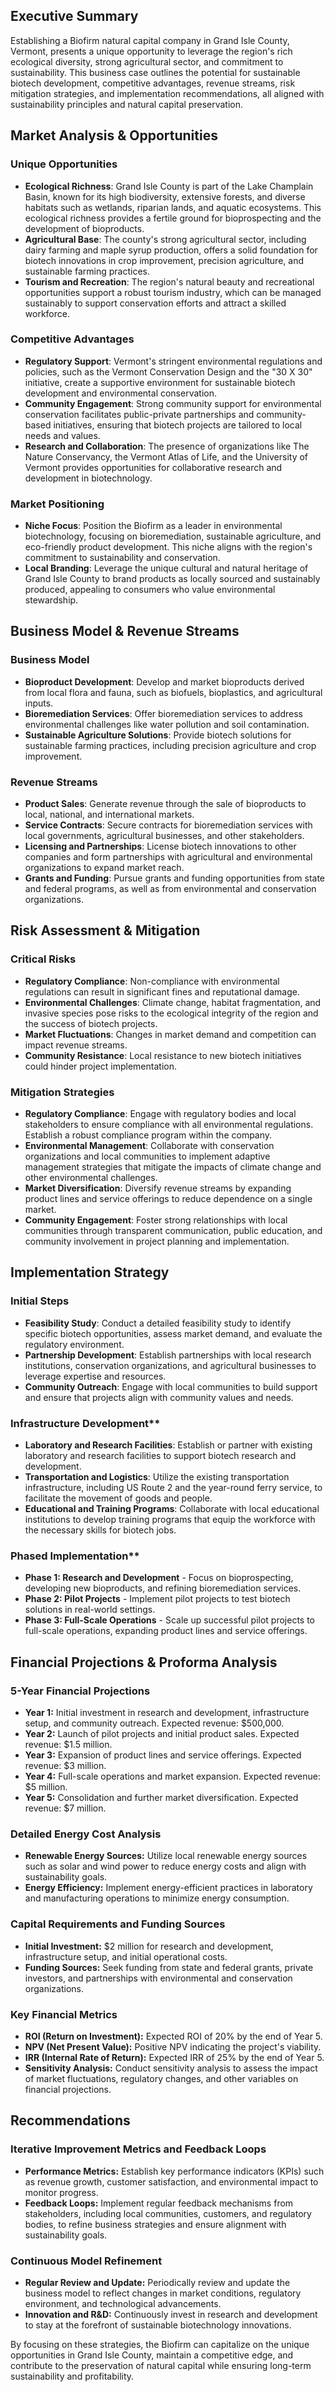 ## Executive Summary

Establishing a Biofirm natural capital company in Grand Isle County, Vermont, presents a unique opportunity to leverage the region's rich ecological diversity, strong agricultural sector, and commitment to sustainability. This business case outlines the potential for sustainable biotech development, competitive advantages, revenue streams, risk mitigation strategies, and implementation recommendations, all aligned with sustainability principles and natural capital preservation.

## Market Analysis & Opportunities

### Unique Opportunities
- **Ecological Richness**: Grand Isle County is part of the Lake Champlain Basin, known for its high biodiversity, extensive forests, and diverse habitats such as wetlands, riparian lands, and aquatic ecosystems. This ecological richness provides a fertile ground for bioprospecting and the development of bioproducts.
- **Agricultural Base**: The county's strong agricultural sector, including dairy farming and maple syrup production, offers a solid foundation for biotech innovations in crop improvement, precision agriculture, and sustainable farming practices.
- **Tourism and Recreation**: The region's natural beauty and recreational opportunities support a robust tourism industry, which can be managed sustainably to support conservation efforts and attract a skilled workforce.

### Competitive Advantages
- **Regulatory Support**: Vermont's stringent environmental regulations and policies, such as the Vermont Conservation Design and the "30 X 30" initiative, create a supportive environment for sustainable biotech development and environmental conservation.
- **Community Engagement**: Strong community support for environmental conservation facilitates public-private partnerships and community-based initiatives, ensuring that biotech projects are tailored to local needs and values.
- **Research and Collaboration**: The presence of organizations like The Nature Conservancy, the Vermont Atlas of Life, and the University of Vermont provides opportunities for collaborative research and development in biotechnology.

### Market Positioning
- **Niche Focus**: Position the Biofirm as a leader in environmental biotechnology, focusing on bioremediation, sustainable agriculture, and eco-friendly product development. This niche aligns with the region's commitment to sustainability and conservation.
- **Local Branding**: Leverage the unique cultural and natural heritage of Grand Isle County to brand products as locally sourced and sustainably produced, appealing to consumers who value environmental stewardship.

## Business Model & Revenue Streams

### Business Model
- **Bioproduct Development**: Develop and market bioproducts derived from local flora and fauna, such as biofuels, bioplastics, and agricultural inputs.
- **Bioremediation Services**: Offer bioremediation services to address environmental challenges like water pollution and soil contamination.
- **Sustainable Agriculture Solutions**: Provide biotech solutions for sustainable farming practices, including precision agriculture and crop improvement.

### Revenue Streams
- **Product Sales**: Generate revenue through the sale of bioproducts to local, national, and international markets.
- **Service Contracts**: Secure contracts for bioremediation services with local governments, agricultural businesses, and other stakeholders.
- **Licensing and Partnerships**: License biotech innovations to other companies and form partnerships with agricultural and environmental organizations to expand market reach.
- **Grants and Funding**: Pursue grants and funding opportunities from state and federal programs, as well as from environmental and conservation organizations.

## Risk Assessment & Mitigation

### Critical Risks
- **Regulatory Compliance**: Non-compliance with environmental regulations can result in significant fines and reputational damage.
- **Environmental Challenges**: Climate change, habitat fragmentation, and invasive species pose risks to the ecological integrity of the region and the success of biotech projects.
- **Market Fluctuations**: Changes in market demand and competition can impact revenue streams.
- **Community Resistance**: Local resistance to new biotech initiatives could hinder project implementation.

### Mitigation Strategies
- **Regulatory Compliance**: Engage with regulatory bodies and local stakeholders to ensure compliance with all environmental regulations. Establish a robust compliance program within the company.
- **Environmental Management**: Collaborate with conservation organizations and local communities to implement adaptive management strategies that mitigate the impacts of climate change and other environmental challenges.
- **Market Diversification**: Diversify revenue streams by expanding product lines and service offerings to reduce dependence on a single market.
- **Community Engagement**: Foster strong relationships with local communities through transparent communication, public education, and community involvement in project planning and implementation.

## Implementation Strategy

### Initial Steps
- **Feasibility Study**: Conduct a detailed feasibility study to identify specific biotech opportunities, assess market demand, and evaluate the regulatory environment.
- **Partnership Development**: Establish partnerships with local research institutions, conservation organizations, and agricultural businesses to leverage expertise and resources.
- **Community Outreach**: Engage with local communities to build support and ensure that projects align with community values and needs.

### Infrastructure Development**
- **Laboratory and Research Facilities**: Establish or partner with existing laboratory and research facilities to support biotech research and development.
- **Transportation and Logistics**: Utilize the existing transportation infrastructure, including US Route 2 and the year-round ferry service, to facilitate the movement of goods and people.
- **Educational and Training Programs**: Collaborate with local educational institutions to develop training programs that equip the workforce with the necessary skills for biotech jobs.

### Phased Implementation**
- **Phase 1: Research and Development** - Focus on bioprospecting, developing new bioproducts, and refining bioremediation services.
- **Phase 2: Pilot Projects** - Implement pilot projects to test biotech solutions in real-world settings.
- **Phase 3: Full-Scale Operations** - Scale up successful pilot projects to full-scale operations, expanding product lines and service offerings.

## Financial Projections & Proforma Analysis

### 5-Year Financial Projections
- **Year 1:** Initial investment in research and development, infrastructure setup, and community outreach. Expected revenue: $500,000.
- **Year 2:** Launch of pilot projects and initial product sales. Expected revenue: $1.5 million.
- **Year 3:** Expansion of product lines and service offerings. Expected revenue: $3 million.
- **Year 4:** Full-scale operations and market expansion. Expected revenue: $5 million.
- **Year 5:** Consolidation and further market diversification. Expected revenue: $7 million.

### Detailed Energy Cost Analysis
- **Renewable Energy Sources:** Utilize local renewable energy sources such as solar and wind power to reduce energy costs and align with sustainability goals.
- **Energy Efficiency:** Implement energy-efficient practices in laboratory and manufacturing operations to minimize energy consumption.

### Capital Requirements and Funding Sources
- **Initial Investment:** $2 million for research and development, infrastructure setup, and initial operational costs.
- **Funding Sources:** Seek funding from state and federal grants, private investors, and partnerships with environmental and conservation organizations.

### Key Financial Metrics
- **ROI (Return on Investment):** Expected ROI of 20% by the end of Year 5.
- **NPV (Net Present Value):** Positive NPV indicating the project's viability.
- **IRR (Internal Rate of Return):** Expected IRR of 25% by the end of Year 5.
- **Sensitivity Analysis:** Conduct sensitivity analysis to assess the impact of market fluctuations, regulatory changes, and other variables on financial projections.

## Recommendations

### Iterative Improvement Metrics and Feedback Loops
- **Performance Metrics:** Establish key performance indicators (KPIs) such as revenue growth, customer satisfaction, and environmental impact to monitor progress.
- **Feedback Loops:** Implement regular feedback mechanisms from stakeholders, including local communities, customers, and regulatory bodies, to refine business strategies and ensure alignment with sustainability goals.

### Continuous Model Refinement
- **Regular Review and Update:** Periodically review and update the business model to reflect changes in market conditions, regulatory environment, and technological advancements.
- **Innovation and R&D:** Continuously invest in research and development to stay at the forefront of sustainable biotechnology innovations.

By focusing on these strategies, the Biofirm can capitalize on the unique opportunities in Grand Isle County, maintain a competitive edge, and contribute to the preservation of natural capital while ensuring long-term sustainability and profitability.